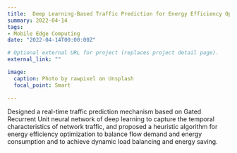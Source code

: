 ```yaml
---
title:  Deep Learning-Based Traffic Prediction for Energy Efficiency Optimization in Software-Defined Networking
summary: 2022-04-14
tags:
- Mobile Edge Computing
date: "2022-04-14T00:00:00Z"

# Optional external URL for project (replaces project detail page).
external_link: ""

image:
  caption: Photo by rawpixel on Unsplash
  focal_point: Smart

---
```


Designed a real-time traffic prediction mechanism based on Gated Recurrent Unit neural network of deep learning to capture the temporal characteristics of network traffic, and proposed a heuristic algorithm for energy efficiency optimization to balance flow demand and energy consumption and to achieve dynamic load balancing and energy saving.
